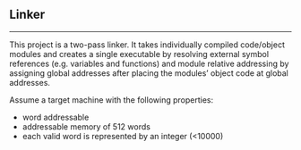 ## Linker

---

This project is a two-pass linker. It takes individually compiled code/object modules and creates a single executable by resolving external symbol references (e.g. variables and functions) and module relative addressing by assigning global addresses after placing the modules’ object code at global addresses.

Assume a target machine with the following properties:

- word addressable
- addressable memory of 512 words
- each valid word is represented by an integer (<10000)
